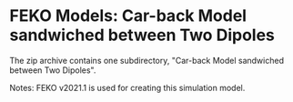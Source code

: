 # FEKO Models: Car-back Model sandwiched between Two Dipoles
The zip archive contains one subdirectory, "Car-back Model sandwiched between Two Dipoles".

Notes: FEKO v2021.1 is used for creating this simulation model.
